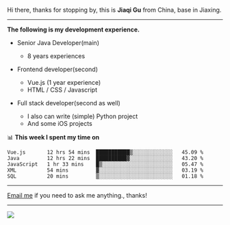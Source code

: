 Hi there, thanks for stopping by, this is **Jiaqi Gu** from China, base in Jiaxing.

---

**The following is my development experience.**

- Senior Java Developer(main)
  - 8 years experiences

- Frontend developer(second)
  - Vue.js (1 year experience)
  - HTML / CSS / Javascript
  
- Full stack developer(second as well)
  - I also can write (simple) Python project
  - And some iOS projects

📊 **This week I spent my time on**
<!--START_SECTION:waka-->
```text
Vue.js       12 hrs 54 mins  ███████████▒░░░░░░░░░░░░░   45.09 % 
Java         12 hrs 22 mins  ██████████▓░░░░░░░░░░░░░░   43.20 % 
JavaScript   1 hr 33 mins    █▒░░░░░░░░░░░░░░░░░░░░░░░   05.47 % 
XML          54 mins         ▓░░░░░░░░░░░░░░░░░░░░░░░░   03.19 % 
SQL          20 mins         ▒░░░░░░░░░░░░░░░░░░░░░░░░   01.18 % 
```
<!--END_SECTION:waka-->

---

[Email me](mailto:droidqw@gmail.com?subject=Hiring_from_GitHub) if you need to ask me anything., thanks!

---

![]( https://visitor-badge.glitch.me/badge?page_id=githubgujiaqi)
